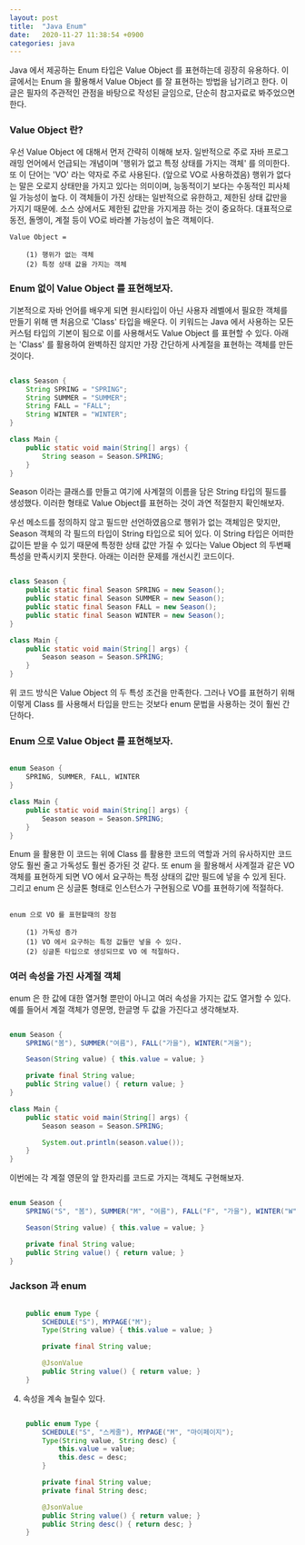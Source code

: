 ```yaml
---
layout: post
title:  "Java Enum"
date:   2020-11-27 11:38:54 +0900
categories: java
---
```


Java 에서 제공하는 Enum 타입은 Value Object 를 표현하는데 굉장히 유용하다. 이 글에서는 Enum 을 활용해서 Value Object 를 잘 표현하는 방법을 남기려고 한다. 이 글은 필자의 주관적인 관점을 바탕으로 작성된 글임으로, 단순히 참고자료로 봐주었으면 한다.

### Value Object 란?

우선 Value Object 에 대해서 먼저 간략히 이해해 보자. 일반적으로 주로 자바 프로그래밍 언어에서 언급되는 개념이며 '행위가 없고 특정 상태를 가지는 객체' 를 의미한다. 또 이 단어는 'VO' 라는 약자로 주로 사용된다. (앞으로 VO로 사용하겠음) 행위가 없다는 말은 오로지 상태만을 가지고 있다는 의미이며, 능동적이기 보다는 수동적인 피사체일 가능성이 높다. 이 객체들이 가진 상태는 일반적으로 유한하고, 제한된 상태 값만을 가지기 때문에. 소스 상에서도 제한된 값만을 가지게끔 하는 것이 중요하다. 대표적으로 동전, 돌멩이, 계절 등이 VO로 바라볼 가능성이 높은 객체이다.

```
Value Object = 

    (1) 행위가 없는 객체
    (2) 특정 상태 값을 가지는 객체

```

### Enum 없이 Value Object 를 표현해보자.

기본적으로 자바 언어를 배우게 되면 원시타입이 아닌 사용자 레벨에서 필요한 객체를 만들기 위해 맨 처음으로 'Class' 타입을 배운다. 이 키워드는 Java 에서 사용하는 모든 커스텀 타입의 기본이 됨으로 이를 사용해서도 Value Object 를 표현할 수 있다. 아래는 'Class' 를 활용하여 완벽하진 않지만 가장 간단하게 사계절을 표현하는 객체를 만든 것이다.

```java

class Season {
    String SPRING = "SPRING";
    String SUMMER = "SUMMER";
    String FALL = "FALL";
    String WINTER = "WINTER";
}

class Main {
    public static void main(String[] args) {
        String season = Season.SPRING;
    }
}

```

Season 이라는 클래스를 만들고 여기에 사계절의 이름을 담은 String 타입의 필드를 생성했다. 이러한 형태로 Value Object를 표현하는 것이 과연 적절한지 확인해보자. 

우선 메소드를 정의하지 않고 필드만 선언하였음으로 행위가 없는 객체임은 맞지만, Season 객체의 각 필드의 타입이 String 타입으로 되어 있다. 이 String 타입은 어떠한 값이든 받을 수 있기 때문에 특정한 상태 값만 가질 수 있다는 Value Object 의 두번째 특성을 만족시키지 못한다. 아래는 이러한 문제를 개선시킨 코드이다.

```java

class Season {
    public static final Season SPRING = new Season();
    public static final Season SUMMER = new Season();
    public static final Season FALL = new Season();
    public static final Season WINTER = new Season();
}

class Main {
    public static void main(String[] args) {
        Season season = Season.SPRING;
    }
}

```

위 코드 방식은 Value Object 의 두 특성 조건을 만족한다. 그러나 VO를 표현하기 위해 이렇게 Class 를 사용해서 타입을 만드는 것보다 enum 문법을 사용하는 것이 훨씬 간단하다.

### Enum 으로 Value Object 를 표현해보자.

```java

enum Season {
    SPRING, SUMMER, FALL, WINTER
}

class Main {
    public static void main(String[] args) {
        Season season = Season.SPRING;
    }
}

```

Enum 을 활용한 이 코드는 위에 Class 를 활용한 코드의 역할과 거의 유사하지만 코드 양도 훨씬 줄고 가독성도 훨씬 증가된 것 같다. 또 enum 을 활용해서 사계절과 같은 VO 객체를 표현하게 되면 VO 에서 요구하는 특정 상태의 값만 필드에 넣을 수 있게 된다. 그리고 enum 은 싱글톤 형태로 인스턴스가 구현됨으로 VO를 표현하기에 적절하다.

```

enum 으로 VO 를 표현할때의 장점

    (1) 가독성 증가
    (1) VO 에서 요구하는 특정 값들만 넣을 수 있다.
    (2) 싱글톤 타입으로 생성되므로 VO 에 적절하다.

```

### 여러 속성을 가진 사계절 객체

enum 은 한 값에 대한 열거형 뿐만이 아니고 여러 속성을 가지는 값도 열거할 수 있다. 예를 들어서 계절 객체가 영문명, 한글명 두 값을 가진다고 생각해보자.

```java

enum Season {
    SPRING("봄"), SUMMER("여름"), FALL("가을"), WINTER("겨울");

    Season(String value) { this.value = value; }

    private final String value;
    public String value() { return value; }
}

class Main {
    public static void main(String[] args) {
        Season season = Season.SPRING;

        System.out.println(season.value());
    }
}

```

이번에는 각 계절 영문의 앞 한자리를 코드로 가지는 객체도 구현해보자.


```java

enum Season {
    SPRING("S", "봄"), SUMMER("M", "여름"), FALL("F", "가을"), WINTER("W", "겨울");

    Season(String value) { this.value = value; }

    private final String value;
    public String value() { return value; }
}

```

### Jackson 과 enum

```java

    public enum Type {
        SCHEDULE("S"), MYPAGE("M");
        Type(String value) { this.value = value; }

        private final String value;

        @JsonValue
        public String value() { return value; }
    }
```

4. 속성을 계속 늘릴수 있다.

```java

    public enum Type {
        SCHEDULE("S", "스케줄"), MYPAGE("M", "마이페이지");
        Type(String value, String desc) {
            this.value = value;
            this.desc = desc;
        }

        private final String value;
        private final String desc;

        @JsonValue
        public String value() { return value; }
        public String desc() { return desc; }
    }

```
